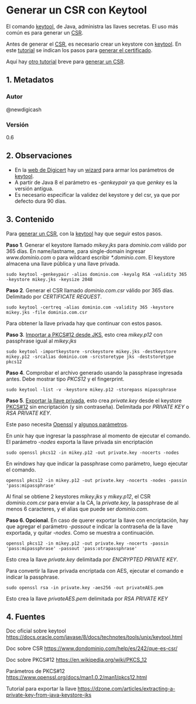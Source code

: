 # Generar un CSR con Keytool
El comando [keytool][urlKeytool], de Java, administra las llaves secretas. 
El uso más común es para generar un [CSR][urlCSR].

Antes de generar el [CSR][urlCSR], es necesario crear un keystore con [keytool][urlKeytool]. 
En este [tutorial][urlDigicert] se indican los pasos para [generar el certificado][urlDigicert]. 

Aquí hay [otro tutorial][urlGlobalSign] breve para [generar un CSR][urlGlobalSign].

## 1. Metadatos

### Autor
@newdigicash
### Versión
0.6

## 2. Observaciones
+ En la [web de Digicert][urlDigicert] hay un [wizard][urlDigicert] para armar los parámetros de [keytool][urlKeytool].
+ A partir de Java 8 el parámetro es *-genkeypair* ya que *genkey* es la versión antigua.
+ Es necesario especificar la validez del keystore y del csr, ya que por defecto dura 90 días.

## 3. Contenido 
Para [generar un CSR][urlDigicert], con la [keytool][urlKeytool] hay que seguir estos pasos.

**Paso 1**. Generar el keystore llamado _mikey.jks_ para _dominio.com_ válido por 365 días. 
En name/lastname, para single-domain ingresar _www\.dominio\.com_ o 
para wildcard escribir _\*.dominio\.com_. El keystore almacena una llave 
pública y una llave privada.

~~~
sudo keytool -genkeypair -alias dominio.com -keyalg RSA -validity 365 -keystore mikey.jks -keysize 2048
~~~

**Paso 2**. Generar el CSR llamado _dominio.com.csr_ válido por 365 días. Delimitado por *CERTIFICATE REQUEST*.

~~~
sudo keytool -certreq -alias dominio.com -validity 365 -keystore mikey.jks -file dominio.com.csr
~~~

Para obtener la llave privada hay que continuar con estos pasos.

**Paso 3**. [Importar a PKCS#12 desde JKS][urlExportarCert], esto crea _mikey.p12_ 
con passphrase igual al _mikey.jks_
~~~
sudo keytool -importkeystore -srckeystore mikey.jks -destkeystore mikey.p12 -srcalias dominio.com -srcstoretype jks -deststoretype pkcs12
~~~

**Paso 4**. Comprobar el archivo generado usando la passphrase ingresada antes. 
Debe mostrar tipo _PKCS12_ y el fingerprint.
~~~
sudo keytool -list -v -keystore mikey.p12 -storepass mipassphrase
~~~

**Paso 5**. [Exportar la llave privada][urlTutoExportKey], esto crea _private.key_ 
desde el keystore [PKCS#12][urlP12Params] sin encriptación (y sin contraseña). 
Delimitada por *PRIVATE KEY* o *RSA PRIVATE KEY*.

Este paso necesita [Openssl][urlOpenssl] y [algunos parámetros][urlP12Params]. 

En _unix_ hay que ingresar la passphrase al momento de ejecutar el comando. 
El parámetro _-nodes_ exporta la llave privada sin encriptación

~~~
sudo openssl pkcs12 -in mikey.p12 -out private.key -nocerts -nodes
~~~

En _windows_ hay que indicar la passphrase como parámetro, luego ejecutar el comando.
~~~
openssl pkcs12 -in mikey.p12 -out private.key -nocerts -nodes -passin 'pass:mipassphrase'
~~~

Al final se obtiene 2 keystores _mikey.jks_ y _mikey.p12_, el CSR _dominio.com.csr_ 
para enviar a la CA, la _private.key_, la passphrase de al menos 6 caracteres, 
y el alias que puede ser _dominio.com_.

**Paso 6. Opcional**. En caso de querer exportar la llave con encriptación, 
hay que agregar el parámetro _-passout_ e indicar la contraseña de la llave exportada, 
y quitar _-nodes_. Como se muestra a continuación.
~~~
openssl pkcs12 -in mikey.p12 -out private.key -nocerts -passin 'pass:mipassphrase' -passout 'pass:otrapassphrase'
~~~

Esto crea la llave *private.key* delimitada por *ENCRYPTED PRIVATE KEY*.

Para convertir la llave privada encriptada con AES, ejecutar el comando 
e indicar la passphrase.
~~~
sudo openssl rsa -in private.key -aes256 -out privateAES.pem
~~~

Esto crea la llave *privateAES.pem* delimitada por *RSA PRIVATE KEY*

## 4. Fuentes
Doc oficial sobre keytool <https://docs.oracle.com/javase/8/docs/technotes/tools/unix/keytool.html>

Doc sobre CSR <https://www.dondominio.com/help/es/242/que-es-csr/>

Doc sobre PKCS#12 <https://en.wikipedia.org/wiki/PKCS_12>

Parámetros de PKCS#12 <https://www.openssl.org/docs/man1.0.2/man1/pkcs12.html>

Tutorial para exportar la llave <https://dzone.com/articles/extracting-a-private-key-from-java-keystore-jks>

[//]: # (referencias citadas)
[urlKeytool]: https://docs.oracle.com/javase/8/docs/technotes/tools/unix/keytool.html
[urlCSR]: https://www.dondominio.com/help/es/242/que-es-csr/
[urlDigicert]: https://www.digicert.com/kb/csr-ssl-installation/tomcat-keytool.htm
[urlGlobalSign]: https://support.globalsign.com/digital-certificates/digital-certificate-installation/java-keytool-generate-csr
[urlExportarCert]: https://www.calazan.com/how-to-convert-a-java-keystore-jks-to-pem-format
[urlOpenssl]: https://www.openssl.org
[urlP12Params]: https://www.openssl.org/docs/man1.0.2/man1/pkcs12.html
[urlTutoExportKey]: https://dzone.com/articles/extracting-a-private-key-from-java-keystore-jks

